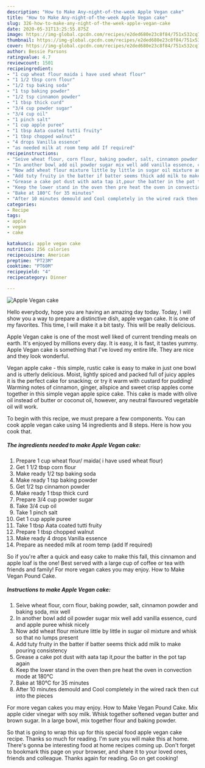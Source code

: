 ```yaml
---
description: "How to Make Any-night-of-the-week Apple Vegan cake"
title: "How to Make Any-night-of-the-week Apple Vegan cake"
slug: 326-how-to-make-any-night-of-the-week-apple-vegan-cake
date: 2020-05-31T13:25:55.875Z
image: https://img-global.cpcdn.com/recipes/e2ded680e23c8f84/751x532cq70/apple-vegan-cake-recipe-main-photo.jpg
thumbnail: https://img-global.cpcdn.com/recipes/e2ded680e23c8f84/751x532cq70/apple-vegan-cake-recipe-main-photo.jpg
cover: https://img-global.cpcdn.com/recipes/e2ded680e23c8f84/751x532cq70/apple-vegan-cake-recipe-main-photo.jpg
author: Bessie Parsons
ratingvalue: 4.7
reviewcount: 1501
recipeingredient:
- "1 cup wheat flour maida i have used wheat flour"
- "1 1/2 tbsp corn flour"
- "1/2 tsp baking soda"
- "1 tsp baking powder"
- "1/2 tsp cinnamon powder"
- "1 tbsp thick curd"
- "3/4 cup powder sugar"
- "3/4 cup oil"
- "1 pinch salt"
- "1 cup apple puree"
- "1 tbsp Aata coated tutti fruity"
- "1 tbsp chopped walnut"
- "4 drops Vanilla essence"
- "as needed milk at room temp add If required"
recipeinstructions:
- "Seive wheat flour, corn flour, baking powder, salt, cinnamon powder and baking soda, mix well"
- "In another bowl add oil powder sugar mix well add vanilla essence, curd and apple puree whisk nicely"
- "Now add wheat flour mixture little by little in sugar oil mixture and whisk so that no lumps present"
- "Add tuty fruity in the batter if batter seems thick add milk to make pouring consistency"
- "Grease a cake pot dust with aata tap it,pour the batter in the pot tap again"
- "Keep the lower stand in the oven then pre heat the oven in convection mode at 180°C"
- "Bake at 180°C for 35 minutes"
- "After 10 minutes demould and Cool completely in the wired rack then cut into the pieces"
categories:
- Recipe
tags:
- apple
- vegan
- cake

katakunci: apple vegan cake 
nutrition: 256 calories
recipecuisine: American
preptime: "PT23M"
cooktime: "PT60M"
recipeyield: "4"
recipecategory: Dinner

---
```



![Apple Vegan cake](https://img-global.cpcdn.com/recipes/e2ded680e23c8f84/751x532cq70/apple-vegan-cake-recipe-main-photo.jpg)

Hello everybody, hope you are having an amazing day today. Today, I will show you a way to prepare a distinctive dish, apple vegan cake. It is one of my favorites. This time, I will make it a bit tasty. This will be really delicious.

Apple Vegan cake is one of the most well liked of current trending meals on earth. It's enjoyed by millions every day. It is easy, it is fast, it tastes yummy. Apple Vegan cake is something that I've loved my entire life. They are nice and they look wonderful.

Vegan apple cake - this simple, rustic cake is easy to make in just one bowl and is utterly delicious. Moist, lightly spiced and packed full of juicy apples it is the perfect cake for snacking; or try it warm with custard for pudding! Warming notes of cinnamon, ginger, allspice and sweet crisp apples come together in this simple vegan apple spice cake. This cake is made with olive oil instead of butter or coconut oil, however, any neutral flavoured vegetable oil will work.


To begin with this recipe, we must prepare a few components. You can cook apple vegan cake using 14 ingredients and 8 steps. Here is how you cook that.

<!--inarticleads1-->

##### The ingredients needed to make Apple Vegan cake:

1. Prepare 1 cup wheat flour/ maida( i have used wheat flour)
1. Get 1 1/2 tbsp corn flour
1. Make ready 1/2 tsp baking soda
1. Make ready 1 tsp baking powder
1. Get 1/2 tsp cinnamon powder
1. Make ready 1 tbsp thick curd
1. Prepare 3/4 cup powder sugar
1. Take 3/4 cup oil
1. Take 1 pinch salt
1. Get 1 cup apple puree
1. Take 1 tbsp Aata coated tutti fruity
1. Prepare 1 tbsp chopped walnut
1. Make ready 4 drops Vanilla essence
1. Prepare as needed milk at room temp (add If required)


So if you&#39;re after a quick and easy cake to make this fall, this cinnamon and apple loaf is the one! Best served with a large cup of coffee or tea with friends and family! For more vegan cakes you may enjoy. How to Make Vegan Pound Cake. 

<!--inarticleads2-->

##### Instructions to make Apple Vegan cake:

1. Seive wheat flour, corn flour, baking powder, salt, cinnamon powder and baking soda, mix well
1. In another bowl add oil powder sugar mix well add vanilla essence, curd and apple puree whisk nicely
1. Now add wheat flour mixture little by little in sugar oil mixture and whisk so that no lumps present
1. Add tuty fruity in the batter if batter seems thick add milk to make pouring consistency
1. Grease a cake pot dust with aata tap it,pour the batter in the pot tap again
1. Keep the lower stand in the oven then pre heat the oven in convection mode at 180°C
1. Bake at 180°C for 35 minutes
1. After 10 minutes demould and Cool completely in the wired rack then cut into the pieces


For more vegan cakes you may enjoy. How to Make Vegan Pound Cake. Mix apple cider vinegar with soy milk. Whisk together softened vegan butter and brown sugar. In a large bowl, mix together flour and baking powder. 

So that is going to wrap this up for this special food apple vegan cake recipe. Thanks so much for reading. I'm sure you will make this at home. There's gonna be interesting food at home recipes coming up. Don't forget to bookmark this page on your browser, and share it to your loved ones, friends and colleague. Thanks again for reading. Go on get cooking!
